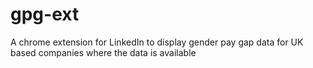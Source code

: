 # gpg-ext
A chrome extension for LinkedIn to display gender pay gap data for UK based companies where the data is available
